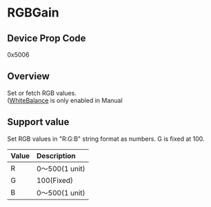 # RGBGain

## Device Prop Code

0x5006

## Overview

Set or fetch RGB values.<BR>
([WhiteBalance](../property/0x5005_WhiteBalance.md) is only enabled in Manual

## Support value

Set RGB values in "R:G:B" string format as numbers.
G is fixed at 100.

| Value | Description |
|:---|:---|
| R | 0～500(1 unit) |
| G | 100(Fixed) |
| B | 0～500(1 unit) |

